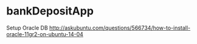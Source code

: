 # bankDepositApp
Setup Oracle DB
http://askubuntu.com/questions/566734/how-to-install-oracle-11gr2-on-ubuntu-14-04
